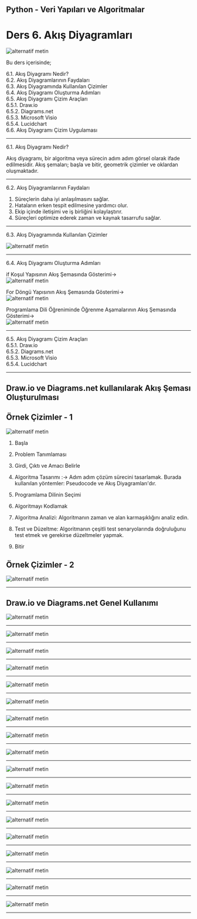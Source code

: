 ## Python - Veri Yapıları ve Algoritmalar

# Ders 6. Akış Diyagramları

![alternatif metin](https://github.com/acetinkaya/yapayzeka/blob/main/Programlama-8.png)

Bu ders içerisinde;

6.1. Akış Diyagramı Nedir?    
6.2. Akış Diyagramlarının Faydaları    
6.3. Akış Diyagramında Kullanılan Çizimler    
6.4. Akış Diyagramı Oluşturma Adımları    
6.5. Akış Diyagramı Çizim Araçları    
6.5.1. Draw.io      
6.5.2. Diagrams.net    
6.5.3. Microsoft Visio    
6.5.4. Lucidchart  
6.6. Akış Diyagramı Çizim Uygulaması

---

6.1. Akış Diyagramı Nedir?

Akış diyagramı, bir algoritma veya sürecin adım adım görsel olarak ifade edilmesidir. Akış şemaları; başla ve bitir, geometrik çizimler ve oklardan oluşmaktadır.

---

6.2. Akış Diyagramlarının Faydaları

1. Süreçlerin daha iyi anlaşılmasını sağlar.  
2. Hataların erken tespit edilmesine yardımcı olur.  
3. Ekip içinde iletişimi ve iş birliğini kolaylaştırır.  
4. Süreçleri optimize ederek zaman ve kaynak tasarrufu sağlar.  

---

6.3. Akış Diyagramında Kullanılan Çizimler

![alternatif metin](https://github.com/acetinkaya/veriyapilari-algoritma/blob/main/VeriYap%C4%B1lar%C4%B1veAlg%C4%B1ritmalarAk%C4%B1sSemas%C4%B1.jpg)

---

6.4. Akış Diyagramı Oluşturma Adımları  

if Koşul Yapısının Akış Şemasında Gösterimi->     
![alternatif metin](https://github.com/acetinkaya/yapayzeka/blob/main/Programlama-9.png)

For Döngü Yapısının Akış Şemasında Gösterimi->     
![alternatif metin](https://github.com/acetinkaya/yapayzeka/blob/main/Programlama-10.png)

Programlama Dili Öğreniminde Öğrenme Aşamalarının Akış Şemasında Gösterimi->     
![alternatif metin](https://github.com/acetinkaya/yapayzeka/blob/main/Programlama-1.jpg)

---
6.5. Akış Diyagramı Çizim Araçları  
6.5.1. Draw.io    
6.5.2. Diagrams.net  
6.5.3. Microsoft Visio  
6.5.4. Lucidchart 

---

## Draw.io ve Diagrams.net kullanılarak Akış Şeması Oluşturulması

## Örnek Çizimler - 1

![alternatif metin](https://github.com/acetinkaya/VeriYapilari-ders5/blob/main/Ders5-Akis-Semasi.png)

1. Başla

2. Problem Tanımlaması

3. Girdi, Çıktı ve Amacı Belirle

4. Algoritma Tasarımı :-> Adım adım çözüm sürecini tasarlamak. Burada kullanılan yöntemler: Pseudocode ve Akış Diyagramları'dır.

5. Programlama Dilinin Seçimi

6. Algoritmayı Kodlamak

7. Algoritma Analizi: Algoritmanın zaman ve alan karmaşıklığını analiz edin.

8. Test ve Düzeltme: Algoritmanın çeşitli test senaryolarında doğruluğunu test etmek ve gerekirse düzeltmeler yapmak.

9. Bitir

## Örnek Çizimler - 2

![alternatif metin](https://github.com/acetinkaya/VeriYapilari-ders6/blob/main/D18.png)

---

## Draw.io ve Diagrams.net Genel Kullanımı

![alternatif metin](https://github.com/acetinkaya/VeriYapilari-ders6/blob/main/D1.png)

---

![alternatif metin](https://github.com/acetinkaya/VeriYapilari-ders6/blob/main/D2.png)

---

![alternatif metin](https://github.com/acetinkaya/VeriYapilari-ders6/blob/main/D3.png)

---

![alternatif metin](https://github.com/acetinkaya/VeriYapilari-ders6/blob/main/D4.png)

---

![alternatif metin](https://github.com/acetinkaya/VeriYapilari-ders6/blob/main/D5.png)

---

![alternatif metin](https://github.com/acetinkaya/VeriYapilari-ders6/blob/main/D6.png)

---

![alternatif metin](https://github.com/acetinkaya/VeriYapilari-ders6/blob/main/D7.png)

---

![alternatif metin](https://github.com/acetinkaya/VeriYapilari-ders6/blob/main/D8.png)

---

![alternatif metin](https://github.com/acetinkaya/VeriYapilari-ders6/blob/main/D9.png)

---

![alternatif metin](https://github.com/acetinkaya/VeriYapilari-ders6/blob/main/D10.png)

---

![alternatif metin](https://github.com/acetinkaya/VeriYapilari-ders6/blob/main/D11.png)

---

![alternatif metin](https://github.com/acetinkaya/VeriYapilari-ders6/blob/main/D12.png)

---

![alternatif metin](https://github.com/acetinkaya/VeriYapilari-ders6/blob/main/D13.png)

---

![alternatif metin](https://github.com/acetinkaya/VeriYapilari-ders6/blob/main/D14.png)

---

![alternatif metin](https://github.com/acetinkaya/VeriYapilari-ders6/blob/main/D15.png)

---

![alternatif metin](https://github.com/acetinkaya/VeriYapilari-ders6/blob/main/D16.png)

---

![alternatif metin](https://github.com/acetinkaya/VeriYapilari-ders6/blob/main/D17.png)

---

![alternatif metin](https://github.com/acetinkaya/VeriYapilari-ders6/blob/main/D18.png)

---
